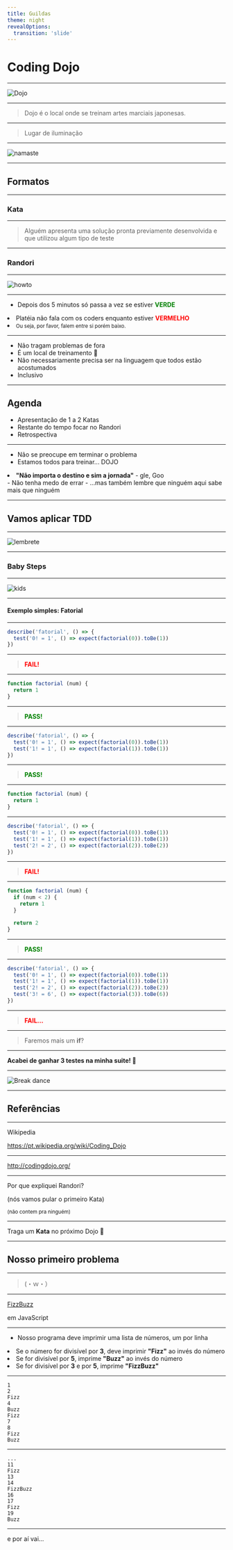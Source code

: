 ```yaml
---
title: Guildas
theme: night
revealOptions:
  transition: 'slide'
---
```


# Coding Dojo

---

![Dojo](https://upload.wikimedia.org/wikipedia/commons/thumb/1/17/Noma_Dojo%2C_2006.JPG/800px-Noma_Dojo%2C_2006.JPG)

----

> Dojo é o local onde se treinam artes marciais japonesas.

---

> Lugar de iluminação

----

![namaste](https://cdn.pixabay.com/photo/2016/12/28/11/32/namaste-1935938_960_720.jpg)

---

## Formatos

---

### Kata

----

> Alguém apresenta uma solução pronta previamente desenvolvida e que utilizou algum tipo de teste

---

### Randori

----

![howto](https://image.slidesharecdn.com/codingdojo-111117160908-phpapp02/95/coding-dojo-35-728.jpg?cb=1321546270)

----

- Depois dos 5 minutos só passa a vez se estiver <span style="color:green;font-weight:bold;">VERDE</span>
<li class="fragment">Platéia não fala com os coders enquanto estiver <span style="color:red;font-weight:bold;">VERMELHO</span></li>
<li class="fragment"><small>Ou seja, por favor, falem entre si porém baixo.</small></li>

----

- Não tragam problemas de fora
- É um local de treinamento 🙏<!-- .element: class="fragment" -->
- Não necessariamente precisa ser na linguagem que todos estão acostumados<!-- .element: class="fragment" -->
- Inclusivo<!-- .element: class="fragment" -->

---

## Agenda

- Apresentação de 1 a 2 Katas
- Restante do tempo focar no Randori<!-- .element: class="fragment" -->
- Retrospectiva<!-- .element: class="fragment" -->

----

- Não se preocupe em terminar o problema
- Estamos todos para treinar... DOJO<!-- .element: class="fragment" -->
<li class="fragment"><strong>"Não importa o destino e sim a jornada"</strong> - gle, Goo</li>
- Não tenha medo de errar<!-- .element: class="fragment" -->
- ...mas também lembre que ninguém aqui sabe mais que ninguém<!-- .element: class="fragment" -->

---

## Vamos aplicar TDD

---

![lembrete](https://miro.medium.com/max/996/1*pP8Ks6tlt718jJg3fqrtvw.jpeg)

---

### Baby Steps

----

![kids](https://media.giphy.com/media/qCTaz2coxAJCE/giphy.gif)

---

#### Exemplo simples: Fatorial

----

```js
describe('fatorial', () => {
  test('0! = 1', () => expect(factorial(0)).toBe(1))
})
```

----

> <span style="color:red;font-weight:bold;">FAIL!</span>

----

```js
function factorial (num) {
  return 1
}
```

----

> <span style="color:green;font-weight:bold;">PASS!</span>

----

```js
describe('fatorial', () => {
  test('0! = 1', () => expect(factorial(0)).toBe(1))
  test('1! = 1', () => expect(factorial(1)).toBe(1))
})
```

----

> <span style="color:green;font-weight:bold;">PASS!</span>

----

```js
function factorial (num) {
  return 1
}
```

----

```js
describe('fatorial', () => {
  test('0! = 1', () => expect(factorial(0)).toBe(1))
  test('1! = 1', () => expect(factorial(1)).toBe(1))
  test('2! = 2', () => expect(factorial(2)).toBe(2))
})
```

----

> <span style="color:red;font-weight:bold;">FAIL!</span>

----

```js
function factorial (num) {
  if (num < 2) {
    return 1
  }

  return 2
}
```

----

> <span style="color:green;font-weight:bold;">PASS!</span>

----

```js
describe('fatorial', () => {
  test('0! = 1', () => expect(factorial(0)).toBe(1))
  test('1! = 1', () => expect(factorial(1)).toBe(1))
  test('2! = 2', () => expect(factorial(2)).toBe(2))
  test('3! = 6', () => expect(factorial(3)).toBe(6))
})
```

----

> <span style="color:red;font-weight:bold;">FAIL...</span>

----

> Faremos mais um **if**?

----

**Acabei de ganhar 3 testes na minha suite! 🙌**

----

![Break dance](https://media.giphy.com/media/TZFsJcj0Whc88/giphy.gif)

---

## Referências

----

Wikipedia

https://pt.wikipedia.org/wiki/Coding_Dojo

----

http://codingdojo.org/

---

Por que expliquei Randori?

(nós vamos pular o primeiro Kata)<!-- .element: class="fragment" -->

<small>(não contem pra ninguém)</small><!-- .element: class="fragment" -->

----

Traga um **Kata** no próximo Dojo 🙋

---

## Nosso primeiro problema

----

> (・ｗ・）

----

[FizzBuzz](http://dojopuzzles.com/problemas/exibe/fizzbuzz/)

em JavaScript<!-- .element: class="fragment" -->

----

- Nosso programa deve imprimir uma lista de números, um por linha
<li class="fragment">Se o número for divisível por <strong>3</strong>, deve imprimir <strong>"Fizz"</strong> ao invés do número</li>
<li class="fragment">Se for divisível por <strong>5</strong>, imprime <strong>"Buzz"</strong> ao invés do número</li>
<li class="fragment">Se for divisível por <strong>3</strong> e por <strong>5</strong>, imprime <strong>"FizzBuzz"</strong></li>

----

```
1
2
Fizz
4
Buzz
Fizz
7
8
Fizz
Buzz
```

----

```
...
11
Fizz
13
14
FizzBuzz
16
17
Fizz
19
Buzz
```

----

e por aí vai...
